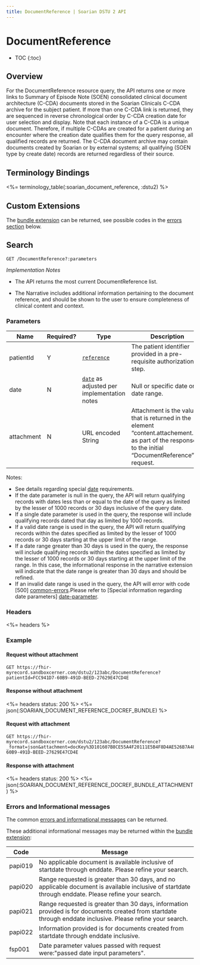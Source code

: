 ```yaml
---
title: DocumentReference | Soarian DSTU 2 API
---
```

  
# DocumentReference

* TOC
{:toc}

## Overview

For the DocumentReference resource query, the API returns one or more links to Summary of Episode Note (SOEN) consolidated clinical document architecture (C-CDA) documents stored in the Soarian Clinicals C-CDA archive for the subject patient.  If more than one C-CDA link is returned, they are sequenced in reverse chronological order by C-CDA creation date for user selection and display.  Note that each instance of a C-CDA is a unique document. Therefore, if multiple C-CDAs are created for a patient during an encounter where the creation date qualifies them for the query response, all qualified records are returned.  The C-CDA document archive may contain documents created by Soarian or by external systems; all qualifying (SOEN type by create date) records are returned regardless of their source.

## Terminology Bindings

<%= terminology_table(:soarian_document_reference, :dstu2) %>

## Custom Extensions

The [bundle extension] can be returned, see possible codes in the [errors section] below.

## Search

	GET /DocumentReference?:parameters

_Implementation Notes_

* The API returns the most current DocumentReference list.

* The Narrative includes additional information pertaining to the document reference, and should be shown to the user to ensure completeness of clinical content and context.
  

### Parameters

 Name      | Required? | Type                                          | Description
-----------|-----------|-----------------------------------------------|------------------------------------------------------------------------
 patientId | Y         | [`reference`]                                 | The patient identifier provided in a pre-requisite authorization step.
 date      | N         | [`date`] as adjusted per implementation notes | Null or specific date or a date range.
 attachment| N         | URL encoded String                            | Attachment is the value that is returned in the element “content.attachement.url” as part of the response to the initial “DocumentReference” request. | 


Notes:

* See details regarding special [date][date-parameter] requirements.
* If the date parameter is null in the query, the API will return qualifying records with dates less than or equal to the date of the query as limited by the lesser of 1000 records or 30 days inclusive of the query date.
* If a single date parameter is used in the query, the response will include qualifying records dated that day as limited by 1000 records.  
* If a valid date range is used in the query, the API will return qualifying records within the dates specified as limited by the lesser of 1000 records or 30 days starting at the upper limit of the range.
* If a date range greater than 30 days is used in the query, the response will include qualifying records within the dates specified as limited by the lesser of 1000 records or 30 days starting at the upper limit of the range. In this case, the informational response in the narrative extension will indicate that the date range is greater than 30 days and should be refined.
* If an invalid date range is used in the query, the API will error with code [500] [common-errors].Please refer to [Special information regarding date parameters] [date-parameter].
 

### Headers

<%= headers %>

### Example 

#### Request without attachment

	GET https://fhir-myrecord.sandboxcerner.com/dstu2/123abc/DocumentReference?patientId=FCC941D7-60B9-491D-BEED-27629E47CD4E
	

#### Response without attachment

<%= headers status: 200 %>
<%= json(:SOARIAN_DOCUMENT_REFERENCE_DOCREF_BUNDLE) %>


#### Request with attachment

	GET https://fhir-myrecord.sandboxcerner.com/dstu2/123abc/DocumentReference?_format=json&attachment=docKey%3D101607B8CE55A4F20111E5B4F8D4AE526B7A48%26objNum%3D1%26created%3D20160301%26indexed%3D20160301&patientId=FCC941D7-60B9-491D-BEED-27629E47CD4E 
	
	
#### Response with attachment

<%= headers status: 200 %>
<%= json(:SOARIAN_DOCUMENT_REFERENCE_DOCREF_BUNDLE_ATTACHMENT) %>

### Errors and Informational messages
The common [errors and informational messages][common-errors] can be returned.

These additional informational messages may be returned within the [bundle extension]:

Code    | Message
---------|---------------------------------------------------------------------------------------------------------------------------------------------------------------------------------------------------------------------------------------------------------------------------------------------------
 papi019 | No applicable document is available inclusive of startdate through enddate.  Please refine your search.
 papi020 | Range requested is greater than 30 days, and no applicable document is available inclusive of startdate through enddate.  Please refine your search.
 papi021 | Range requested is greater than 30 days, information provided is for documents created from startdate through enddate inclusive.  Please refine your search.
 papi022 | Information provided is for documents created from startdate through enddate inclusive.
 fsp001  | Date parameter values passed with request were:"passed date input parameters".

[bundle extension]: ../../#bundle-message-extension
[errors section]: #errors-and-informational-messages
[`reference`]: http://hl7.org/fhir/DSTU2/search.html#reference
[`date`]: http://hl7.org/fhir/DSTU2/search.html#date
[`reference`]: http://hl7.org/fhir/DSTU2/search.html#reference
[`date`]: http://hl7.org/fhir/DSTU2/search.html#date
[common-errors]: ../../common-errors 
[date-parameter]: ../../#special-information-regarding-date-parameters
